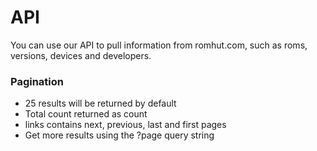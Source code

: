 # API

You can use our API to pull information from romhut.com, such as roms, versions, devices and developers.

### Pagination
- 25 results will be returned by default
- Total count returned as count
- links contains next, previous, last and first pages
- Get more results using the ?page query string
